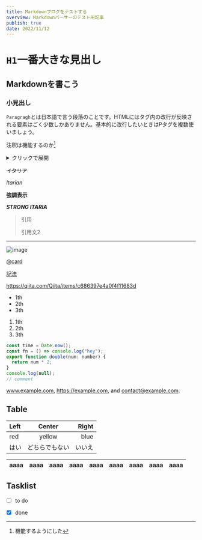 ```yaml
---
title: Markdownブログをテストする
overview: Markdownパーサーのテスト用記事
publish: true
date: 2022/11/12
---
```


# `H1`一番大きな見出し

## Markdownを書こう

### 小見出し

<!-- sanitizeのテスト -->
<script>console.log(Date.now)</script>

`Paragragh`とは日本語で言う段落のことです。HTMLにはタグ内の改行が反映される要素はごく少数しかありません。基本的に改行したいときはPタグを複数使いましょう。

注釈は機能するのか[^0]

[^0]: 機能するようにした

<details>
<summary>クリックで展開</summary>
詳細な内容。詳細な説明。詳細な補足。

改行してみる。

</details>

~~イタリア~~

_Itarian_

**強調表示**

_**STRONG ITARIA**_

> 引用
>
> 引用文2

---

![image](/logo.svg)

[@card](https://qiita.com/Qiita/items/c686397e4a0f4f11683d)

[記法](https://qiita.com/Qiita/items/c686397e4a0f4f11683d)

https://qiita.com/Qiita/items/c686397e4a0f4f11683d

- 1th
- 2th
- 3th

1. 1th
2. 2th
3. 3th

```js
const time = Date.now();
const fn = () => console.log("hey");
export function double(num: number) {
  return num * 2;
}
console.log(null);
// comment
```

www.example.com, https://example.com, and contact@example.com.

## Table

| Left | Center  | Right |
| :--- | :-----: | ----: |
| red  | yellow  |  blue |
| はい   | どちらでもない |   いいえ |

| aaaa | aaaa | aaaa | aaaa | aaaa | aaaa | aaaa | aaaa | aaaa |
| ---- | ---- | ---- | ---- | ---- | ---- | ---- | ---- | ---- |

## Tasklist

- [ ] to do

- [x] done
